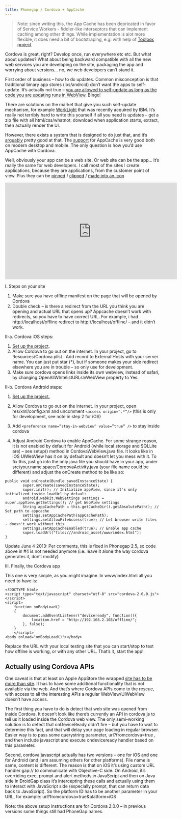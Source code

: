 ```yaml
---
title: Phonegap / Cordova + AppCache
---
```


> Note: since writing this, the App Cache has been depricated in favor of Service Workers - fiddler-like interseptors that can implement caching among other things. While implementation is alot more flexible, it does need a bit of bootstraping, e.g. with help of [Toolbox project](https://github.com/GoogleChrome/sw-toolbox)

Cordova is great, right? Develop once, run everywhere etc etc. But what about updates? What about being backward compatible with all the new web services you are developing on the site, packaging the app and worrying about versions… no, we web developers can’t stand it.

First order of business – how to do updates. Common misconception is that traditional binary app stores (ios/android) don’t want the apps to self-update. It’s actually not true – [you are allowed to self-update as long as the code you are updating runs in WebView](http://stackoverflow.com/a/3677759/467198). Bingo!

<!--break-->

There are solutions on the market that give you such self-update mechanism, for example [WorkLight](http://www-01.ibm.com/software/mobile-solutions/worklight/) that was recently acquired by IBM. It’s really not terribly hard to write this yourself if all you need is updates – get a zip file with all html/css/whatnot, download when application starts, extract, then actually render the UI.

However, there exists a system that is designed to do just that, and it’s [arguably](http://www.alistapart.com/articles/application-cache-is-a-douchebag/) pretty good at that. The [support](http://caniuse.com/offline-apps) for AppCache is very good both on modern desktop and mobile. The only question is how you’d use AppCache with Cordova.

Well, obviously your app can be a web site. Or web site can be the app… It’s really the same for web developers. I call most of the sites I create applications, because they are applications, from the customer point of view. Plus they can be [pinned](http://msdn.microsoft.com/en-us/library/ie/gg618532(v=vs.85).aspx) / [clipped](http://developer.apple.com/library/ios/#DOCUMENTATION/AppleApplications/Reference/SafariWebContent/ConfiguringWebApplications/ConfiguringWebApplications.html) / [made into an icon](https://developers.google.com/chrome/web-store/docs/get_started_simple)

<iframe width="560" height="315" src="https://www.youtube.com/embed/SLjuOPXjHno" frameborder="0" allowfullscreen=""></iframe>

I. Steps on your site
1. Make sure you have offline manifest on the page that will be opened by Cordova
2. Double check – is there a redirect from the URL you think you are opening and actual URL that opens up? Appcache doesn’t work with redirects, so you have to have correct URL. For example, i had http://localhost/offline redirect to http://localhost/offline/ – and it didn’t work.

II-a. Cordova iOS steps:

1. [Set up the project](http://docs.phonegap.com/en/2.0.0/guide_getting-started_ios_index.md.html).
2. Allow Cordova to go out on the internet. In your project, go to Resources/Cordova.plist . Add record to External Hosts with your server name. You can just put star (*), but if someone makes your side redirect elsewhere you are in trouble – so only use for development.
3. Make sure cordova opens links inside its own webview, instead of safari, by changing OpenAllWhitelistURLsInWebView property to Yes.

II-b. Cordova Android steps:

1. [Set up the project.](http://docs.phonegap.com/en/2.0.0/guide_getting-started_android_index.md.html)
2. Allow Cordova to go out on the internet. In your project, open res/xml/config.xml and uncomment  ```<access origin=”.*”/>``` (this is only for development, see note in step 2 for iOS)

3. Add ```<preference name=”stay-in-webview” value=”true” />``` to stay inside cordova
4. Adjust Android Cordova to enable AppCache. For some strange reason, it is not enabled by default for Android (while local storage and SQLLite are) – see setup() method in CordovaWebView.java file. It looks like in iOS UIWebView has it on by default and doesn’t let you mess with it. To fix this, just go into the only java file you should have in your app, under src/your.name.space/CordovaActivity.java (your file name could be different) and adjust the onCreate method to be like so:
```
public void onCreate(Bundle savedInstanceState) {
        super.onCreate(savedInstanceState);
        super.init(); // Initialize appView, since it's only initialized inside loadUrl by default
        android.webkit.WebSettings settings = super.appView.getSettings(); // get WebView settings
        String appCachePath = this.getCacheDir().getAbsolutePath(); // Set path to appcache
        settings.setAppCachePath(appCachePath);
        settings.setAllowFileAccess(true); // Let browser write files - doesn't work without this
        settings.setAppCacheEnabled(true); // Enable app cache
        super.loadUrl("file:///android_asset/www/index.html");
}
```
Update June 4 2013: Per comments, this is fixed in Phonegap 2.5, so code above in #4 is not needed anymore (i.e. leave it alone the way cordova generates it, don’t modify)

III. Finally, the Cordova app

This one is very simple, as you might imagine. In www/index.html all you need to have is:
```
<!DOCTYPE html>
<script type="text/javascript" charset="utf-8" src="cordova-2.0.0.js"></script>
<script>
    function onBodyLoad()
    {        
        document.addEventListener("deviceready", function(){
            location.href = "http://192.168.2.108/offline/";
        }, false);
    }
    </script>
<body onload="onBodyLoad()"></body>
```
Replace the URL with your local testing site that you can start/stop to test how offline is working, or with any other URL.
That’s it, start the app!


## Actually using Cordova APIs

One caveat is that at least on Apple AppStore the wrapped [site has to be more than site](http://stackoverflow.com/questions/10887397/legality-of-using-web-resources-and-appcache-inside-uiwebview-phonegap). It has to have some additional functionality that is not available via the web. And that’s where Cordova APIs come to the rescue, with access to all the interesting APIs a regular WebView/UIWebView doesn’t have access.

The first thing you have to do is detect that web site was opened from inside Cordova. It doesn’t look like there’s currently an API in cordova.js to tell us it loaded inside the Cordova web view. The only semi-working solution is to detect that onDeviceReady didn’t fire – but you have to wait to determine this fact, and that will delay your page loading in regular browser. Easier way is to pass some querystring parameter, url?fromcordova=true , and then include javascript and execute ondeviceready handler based on this parameter.

Second, cordova javascript actually has two versions – one for iOS and one for Android (and I am assuming others for other platforms). File name is same, content is different. The reason is that on iOS it’s using custom URL handler gap:// to communicate with Objective-C side. On Android, it’s overriding exec, prompt and alert methods in JavaScript and then on Java side in DroidGap class it’s intercepting these calls and actually using them to interact with JavaScript side (especially prompt, that can return data back to JavaScript). So the platform ID has to be another parameter in your URL, for example: url?fromcordova=true&platform=iOS

 Note: the above setup instructions are for Cordova 2.0.0 – in previous versions some things still had PhoneGap names.